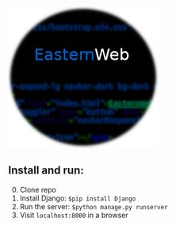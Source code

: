 

![EasternWeb](logo.png "EasternWeb")








Install and run:
----------------


0. Clone repo
1. Install Django: `$pip install Django`
2. Run the server: `$python manage.py runserver`
3. Visit `localhost:8000` in a browser
